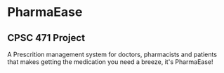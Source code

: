 # PharmaEase
## CPSC 471 Project
A Prescrition management system for doctors, pharmacists and patients that makes getting the medication you need a breeze, it's PharmaEase!

